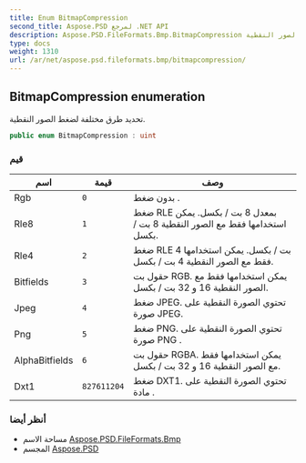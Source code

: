 ```yaml
---
title: Enum BitmapCompression
second_title: Aspose.PSD لمرجع .NET API
description: Aspose.PSD.FileFormats.Bmp.BitmapCompression تعداد. تحديد طرق مختلفة لضغط الصور النقطية.
type: docs
weight: 1310
url: /ar/net/aspose.psd.fileformats.bmp/bitmapcompression/
---
```

## BitmapCompression enumeration

تحديد طرق مختلفة لضغط الصور النقطية.

```csharp
public enum BitmapCompression : uint
```

### قيم

| اسم | قيمة | وصف |
| --- | --- | --- |
| Rgb | `0` | بدون ضغط . |
| Rle8 | `1` | ضغط RLE بمعدل 8 بت / بكسل. يمكن استخدامها فقط مع الصور النقطية 8 بت / بكسل. |
| Rle4 | `2` | ضغط RLE 4 بت / بكسل. يمكن استخدامها فقط مع الصور النقطية 4 بت / بكسل. |
| Bitfields | `3` | حقول بت RGB. يمكن استخدامها فقط مع الصور النقطية 16 و 32 بت / بكسل. |
| Jpeg | `4` | ضغط JPEG. تحتوي الصورة النقطية على صورة JPEG. |
| Png | `5` | ضغط PNG. تحتوي الصورة النقطية على صورة PNG . |
| AlphaBitfields | `6` | حقول بت RGBA. يمكن استخدامها فقط مع الصور النقطية 16 و 32 بت / بكسل. |
| Dxt1 | `827611204` | ضغط DXT1. تحتوي الصورة النقطية على مادة . |

### أنظر أيضا

* مساحة الاسم [Aspose.PSD.FileFormats.Bmp](../../aspose.psd.fileformats.bmp/)
* المجسم [Aspose.PSD](../../)


